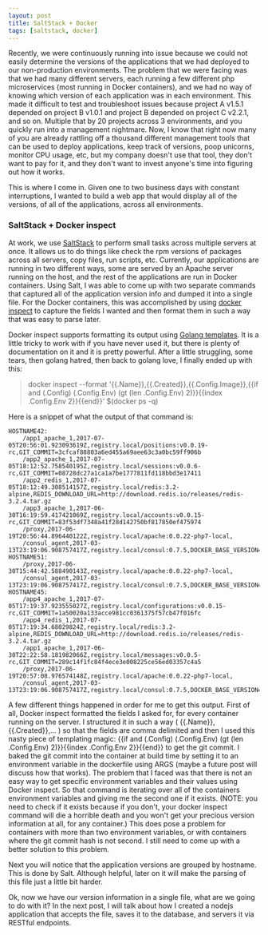 ```yaml
---
layout: post
title: SaltStack + Docker
tags: [saltstack, docker]
---
```



Recently, we were continuously running into issue because we could not easily determine the versions of the applications that we had deployed to our non-production environments. The problem that we were facing was that we had many different servers, each running a few different php microservices (most running in Docker containers), and we had no way of knowing which version of each application was in each environment. This made it difficult to test and troubleshoot issues because project A v1.5.1 depended on project B v1.0.1 and project B depended on project C v2.2.1, and so on. Multiple that by 20 projects across 3 environments, and you quickly run into a management nightmare. Now, I know that right now many of you are already rattling off a thousand different management tools that can be used to deploy applications, keep track of versions, poop unicorns, monitor CPU usage, etc, but my company doesn't use that tool, they don't want to pay for it, and they don't want to invest anyone's time into figuring out how it works.

This is where I come in. Given one to two business days with constant interruptions, I wanted to build a web app that would display all of the versions, of all of the applications, across all environments.


### SaltStack + Docker inspect
At work, we use [SaltStack](https://saltstack.com/) to perform small tasks across multiple servers at once. It allows us to do things like check the rpm versions of packages across all servers, copy files, run scripts, etc. Currently, our applications are running in two different ways, some are served by an Apache server running on the host, and the rest of the applications are run in Docker containers. Using Salt, I was able to come up with two separate commands that captured all of the application version info and dumped it into a single file. For the Docker containers, this was accomplished by using [docker inspect](https://docs.docker.com/engine/reference/commandline/inspect/) to capture the fields I wanted and then format them in such a way that was easy to parse later.

Docker inspect supports formatting its output using [Golang templates](https://golang.org/pkg/text/template/). It is a little tricky to work with if you have never used it, but there is plenty of documentation on it and it is pretty powerful. After a little struggling, some tears, then golang hatred, then back to golang love, I finally ended up with this:



>docker inspect --format '{\{\.Name\}\},{\{\.Created}\},{\{\.Config.Image}\},{\{if and (\.Config) (\.Config.Env) (gt (len \.Config.Env) 2)}\}{\{index \.Config.Env 2}\}{\{end}\}' \$(docker ps -q)


Here is a snippet of what the output of that command is:

```
HOSTNAME42:
    /app1_apache_1,2017-07-05T20:56:01.923093619Z,registry.local/positions:v0.0.19-rc,GIT_COMMIT=3cfcaf88803a6ed455a69aee63c3a0bc59ff906b
    /app2_apache_1,2017-07-05T18:12:52.758540195Z,registry.local/sessions:v0.0.6-rc,GIT_COMMIT=08728dc27a1ca1a7be1777811fd118bbd3e17411
    /app2_redis_1,2017-07-05T18:12:49.308514157Z,registry.local/redis:3.2-alpine,REDIS_DOWNLOAD_URL=http://download.redis.io/releases/redis-3.2.4.tar.gz
    /app3_apache_1,2017-06-30T16:19:59.417421069Z,registry.local/accounts:v0.0.15-rc,GIT_COMMIT=83f53df7348a41f28d142750bf817850ef475974
    /proxy,2017-06-19T20:56:44.896440122Z,registry.local/apache:0.0.22-php7-local,
    /consul_agent,2017-03-13T23:19:06.908757417Z,registry.local/consul:0.7.5,DOCKER_BASE_VERSION=0.0.4
HOSTNAME51:
    /proxy,2017-06-30T15:44:42.588490143Z,registry.local/apache:0.0.22-php7-local,
    /consul_agent,2017-03-13T23:19:06.908757417Z,registry.local/consul:0.7.5,DOCKER_BASE_VERSION=0.0.4
HOSTNAME45:
    /app4_apache_1,2017-07-05T17:19:37.923555027Z,registry.local/configurations:v0.0.15-rc,GIT_COMMIT=1a50020a133acce981cc0361375f57cb47f016fc
    /app4_redis_1,2017-07-05T17:19:34.68029824Z,registry.local/redis:3.2-alpine,REDIS_DOWNLOAD_URL=http://download.redis.io/releases/redis-3.2.4.tar.gz
    /app1_apache_1,2017-06-30T22:22:58.181982066Z,registry.local/messages:v0.0.5-rc,GIT_COMMIT=289c14f1fc84f4ece3e008225ce56ed03357c4a5
    /proxy,2017-06-19T20:57:08.976574148Z,registry.local/apache:0.0.22-php7-local,
    /consul_agent,2017-03-13T23:19:06.908757417Z,registry.local/consul:0.7.5,DOCKER_BASE_VERSION=0.0.4
```

A few different things happened in order for me to get this output. First of all, Docker inspect formatted the fields I asked for, for every container running on the server. I structured it in such a way ( {{.Name}},{{.Created}},... ) so that the fields are comma delimited and then I used this nasty piece of templating magic: {{if and (.Config) (.Config.Env) (gt (len .Config.Env) 2)}}{{index .Config.Env 2}}{{end}} to get the git commit. I baked the git commit into the container at build time by setting it to an environment variable in the dockerfile using ARGS (maybe a future post will discuss how that works). The problem that I faced was that there is not an easy way to get specific environment variables and their values using Docker inspect. So that command is iterating over all of the containers environment variables and giving me the second one if it exists. (NOTE: you need to check if it exists because if you don't, your docker inspect command will die a horrible death and you won't get your precious version information at all, for any container.) This does pose a problem for containers with more than two environment variables, or with containers where the git commit hash is not second. I still need to come up with a better solution to this problem.

Next you will notice that the application versions are grouped by hostname. This is done by Salt. Although helpful, later on it will make the parsing of this file just a little bit harder.

Ok, now we have our version information in a single file, what are we going to do with it? In the next post, I will talk about how I created a nodejs application that accepts the file, saves it to the database, and servers it via RESTful endpoints.
